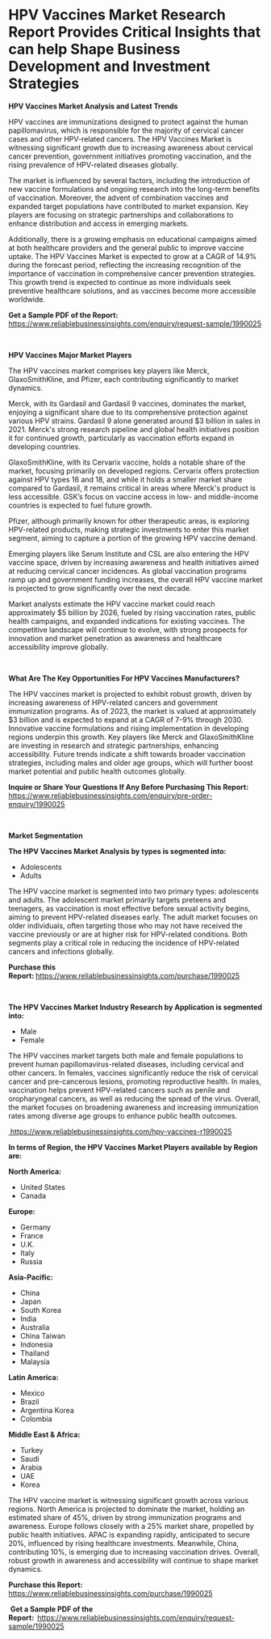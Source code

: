 <p><h1>HPV Vaccines Market Research Report Provides Critical Insights that can help Shape Business Development and Investment Strategies</h1></p><p><strong>HPV Vaccines Market Analysis and Latest Trends</strong></p>
<p><p>HPV vaccines are immunizations designed to protect against the human papillomavirus, which is responsible for the majority of cervical cancer cases and other HPV-related cancers. The HPV Vaccines Market is witnessing significant growth due to increasing awareness about cervical cancer prevention, government initiatives promoting vaccination, and the rising prevalence of HPV-related diseases globally. </p><p>The market is influenced by several factors, including the introduction of new vaccine formulations and ongoing research into the long-term benefits of vaccination. Moreover, the advent of combination vaccines and expanded target populations have contributed to market expansion. Key players are focusing on strategic partnerships and collaborations to enhance distribution and access in emerging markets.</p><p>Additionally, there is a growing emphasis on educational campaigns aimed at both healthcare providers and the general public to improve vaccine uptake. The HPV Vaccines Market is expected to grow at a CAGR of 14.9% during the forecast period, reflecting the increasing recognition of the importance of vaccination in comprehensive cancer prevention strategies. This growth trend is expected to continue as more individuals seek preventive healthcare solutions, and as vaccines become more accessible worldwide.</p></p>
<p><strong>Get a Sample PDF of the Report:&nbsp;</strong> <a href="https://www.reliablebusinessinsights.com/enquiry/request-sample/1990025?utm_campaign=2750&utm_medium=2&utm_source=Github&utm_content=ia&utm_term=19042025&utm_id=hpv-vaccines">https://www.reliablebusinessinsights.com/enquiry/request-sample/1990025</a></p>
<p>&nbsp;</p>
<p><strong>HPV Vaccines Major Market Players</strong></p>
<p><p>The HPV vaccines market comprises key players like Merck, GlaxoSmithKline, and Pfizer, each contributing significantly to market dynamics.</p><p>Merck, with its Gardasil and Gardasil 9 vaccines, dominates the market, enjoying a significant share due to its comprehensive protection against various HPV strains. Gardasil 9 alone generated around $3 billion in sales in 2021. Merck's strong research pipeline and global health initiatives position it for continued growth, particularly as vaccination efforts expand in developing countries.</p><p>GlaxoSmithKline, with its Cervarix vaccine, holds a notable share of the market, focusing primarily on developed regions. Cervarix offers protection against HPV types 16 and 18, and while it holds a smaller market share compared to Gardasil, it remains critical in areas where Merck's product is less accessible. GSK’s focus on vaccine access in low- and middle-income countries is expected to fuel future growth.</p><p>Pfizer, although primarily known for other therapeutic areas, is exploring HPV-related products, making strategic investments to enter this market segment, aiming to capture a portion of the growing HPV vaccine demand.</p><p>Emerging players like Serum Institute and CSL are also entering the HPV vaccine space, driven by increasing awareness and health initiatives aimed at reducing cervical cancer incidences. As global vaccination programs ramp up and government funding increases, the overall HPV vaccine market is projected to grow significantly over the next decade.</p><p>Market analysts estimate the HPV vaccine market could reach approximately $5 billion by 2026, fueled by rising vaccination rates, public health campaigns, and expanded indications for existing vaccines. The competitive landscape will continue to evolve, with strong prospects for innovation and market penetration as awareness and healthcare accessibility improve globally.</p></p>
<p>&nbsp;</p>
<p><strong>What Are The Key Opportunities For HPV Vaccines Manufacturers?</strong></p>
<p><p>The HPV vaccines market is projected to exhibit robust growth, driven by increasing awareness of HPV-related cancers and government immunization programs. As of 2023, the market is valued at approximately $3 billion and is expected to expand at a CAGR of 7-9% through 2030. Innovative vaccine formulations and rising implementation in developing regions underpin this growth. Key players like Merck and GlaxoSmithKline are investing in research and strategic partnerships, enhancing accessibility. Future trends indicate a shift towards broader vaccination strategies, including males and older age groups, which will further boost market potential and public health outcomes globally.</p></p>
<p><strong>Inquire or Share Your Questions If Any Before Purchasing This Report:</strong> <a href="https://www.reliablebusinessinsights.com/enquiry/pre-order-enquiry/1990025?utm_campaign=2750&utm_medium=2&utm_source=Github&utm_content=ia&utm_term=19042025&utm_id=hpv-vaccines">https://www.reliablebusinessinsights.com/enquiry/pre-order-enquiry/1990025</a></p>
<p>&nbsp;</p>
<p><strong>Market Segmentation</strong></p>
<p><strong>The HPV Vaccines Market Analysis by types is segmented into:</strong></p>
<p><ul><li>Adolescents</li><li>Adults</li></ul></p>
<p><p>The HPV vaccine market is segmented into two primary types: adolescents and adults. The adolescent market primarily targets preteens and teenagers, as vaccination is most effective before sexual activity begins, aiming to prevent HPV-related diseases early. The adult market focuses on older individuals, often targeting those who may not have received the vaccine previously or are at higher risk for HPV-related conditions. Both segments play a critical role in reducing the incidence of HPV-related cancers and infections globally.</p></p>
<p><strong>Purchase this Report:&nbsp;</strong><a href="https://www.reliablebusinessinsights.com/purchase/1990025?utm_campaign=2750&utm_medium=2&utm_source=Github&utm_content=ia&utm_term=19042025&utm_id=hpv-vaccines">https://www.reliablebusinessinsights.com/purchase/1990025</a></p>
<p>&nbsp;</p>
<p><strong>The HPV Vaccines Market Industry Research by Application is segmented into:</strong></p>
<p><ul><li>Male</li><li>Female</li></ul></p>
<p><p>The HPV vaccines market targets both male and female populations to prevent human papillomavirus-related diseases, including cervical and other cancers. In females, vaccines significantly reduce the risk of cervical cancer and pre-cancerous lesions, promoting reproductive health. In males, vaccination helps prevent HPV-related cancers such as penile and oropharyngeal cancers, as well as reducing the spread of the virus. Overall, the market focuses on broadening awareness and increasing immunization rates among diverse age groups to enhance public health outcomes.</p></p>
<p><a href="https://www.reliablebusinessinsights.com/hpv-vaccines-r1990025?utm_campaign=2750&utm_medium=2&utm_source=Github&utm_content=ia&utm_term=19042025&utm_id=hpv-vaccines">&nbsp;https://www.reliablebusinessinsights.com/hpv-vaccines-r1990025</a></p>
<p><strong>In terms of Region, the HPV Vaccines Market Players available by Region are:</strong></p>
<p>
    <p> <strong> North America: </strong>
        <ul>
            <li>United States</li>
            <li>Canada</li>
        </ul>
        </p> 
    <p> <strong> Europe: </strong>
        <ul>
            <li>Germany</li>
            <li>France</li>
            <li>U.K.</li>
            <li>Italy</li>
            <li>Russia</li>
        </ul>
        </p> 
    <p> <strong> Asia-Pacific: </strong>
        <ul>
            <li>China</li>
            <li>Japan</li>
            <li>South Korea</li>
            <li>India</li>
            <li>Australia</li>
            <li>China Taiwan</li>
            <li>Indonesia</li>
            <li>Thailand</li>
            <li>Malaysia</li>
        </ul>
        </p> 
    <p> <strong> Latin America: </strong>
        <ul>
            <li>Mexico</li>
            <li>Brazil</li>
            <li>Argentina Korea</li>
            <li>Colombia</li>
        </ul>
        </p> 
    <p> <strong> Middle East & Africa: </strong>
        <ul>
            <li>Turkey</li>
            <li>Saudi</li>
            <li>Arabia</li>
            <li>UAE</li>
            <li>Korea</li>
        </ul>
    </p>
    </p>
<p><p>The HPV vaccine market is witnessing significant growth across various regions. North America is projected to dominate the market, holding an estimated share of 45%, driven by strong immunization programs and awareness. Europe follows closely with a 25% market share, propelled by public health initiatives. APAC is expanding rapidly, anticipated to secure 20%, influenced by rising healthcare investments. Meanwhile, China, contributing 10%, is emerging due to increasing vaccination drives. Overall, robust growth in awareness and accessibility will continue to shape market dynamics.</p></p>
<p><strong>Purchase this Report: </strong><a href="https://www.reliablebusinessinsights.com/purchase/1990025?utm_campaign=2750&utm_medium=2&utm_source=Github&utm_content=ia&utm_term=19042025&utm_id=hpv-vaccines">https://www.reliablebusinessinsights.com/purchase/1990025</a></p>
<p>&nbsp;<strong>Get a Sample PDF of the Report:&nbsp;&nbsp;</strong><a href="https://www.reliablebusinessinsights.com/enquiry/request-sample/1990025?utm_campaign=2750&utm_medium=2&utm_source=Github&utm_content=ia&utm_term=19042025&utm_id=hpv-vaccines">https://www.reliablebusinessinsights.com/enquiry/request-sample/1990025</a></p>
<p><strong></strong></p>
<p><p></p><p></p><p></p></p>